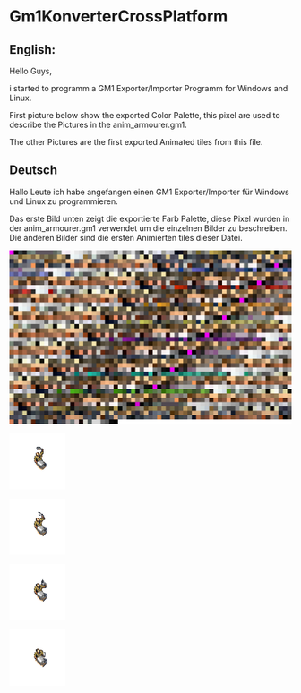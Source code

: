 # Gm1KonverterCrossPlatform

English:
---------
Hello Guys,

i started to programm a GM1 Exporter/Importer Programm for Windows and Linux.

First picture below show the exported Color Palette, this pixel are used to describe the Pictures in the anim_armourer.gm1.

The other Pictures are the first exported Animated tiles from this file.

Deutsch
---------

Hallo Leute ich habe angefangen einen GM1 Exporter/Importer für Windows und Linux zu programmieren.

Das erste Bild unten zeigt die exportierte Farb Palette, diese Pixel wurden in der anim_armourer.gm1 verwendet um die einzelnen Bilder zu beschreiben.
Die anderen Bilder sind die ersten Animierten tiles dieser Datei.

![Palette](https://github.com/Gaaammmler/Gm1KonverterCrossPlatform/blob/master/anim_armourer.gm1/Palette.png)

![Bild1](https://github.com/Gaaammmler/Gm1KonverterCrossPlatform/blob/master/anim_armourer.gm1/Bild0Farbe0.png)

![Bild2](https://github.com/Gaaammmler/Gm1KonverterCrossPlatform/blob/master/anim_armourer.gm1/Bild1Farbe0.png)

![Bild3](https://github.com/Gaaammmler/Gm1KonverterCrossPlatform/blob/master/anim_armourer.gm1/Bild2Farbe0.png)

![Bild4](https://github.com/Gaaammmler/Gm1KonverterCrossPlatform/blob/master/anim_armourer.gm1/Bild3Farbe0.png)

